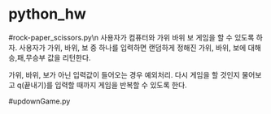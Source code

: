 # python_hw

#rock-paper_scissors.py\n
  사용자가 컴퓨터와 가위 바위 보 게임을 할 수 있도록 하자.
  사용자가 가위, 바위, 보 중 하나를 입력하면 랜덤하게 정해진 가위, 바위, 보에 대해 승,패,무승부 값을 리턴한다.

  가위, 바위, 보가 아닌 입력값이 들어오는 경우 예외처리.
  다시 게임을 할 것인지 물어보고 q(끝내기)를 입력할 때까지 게임을 반복할 수 있도록 한다.

#updownGame.py

